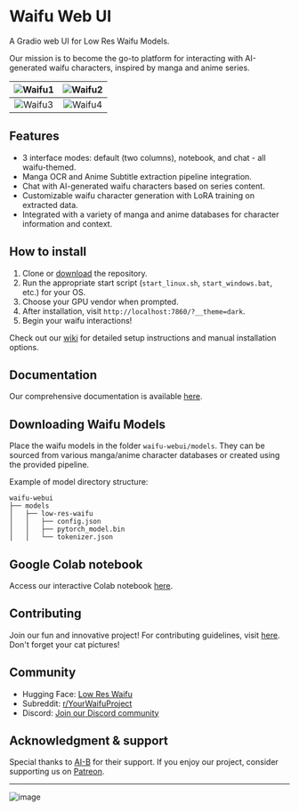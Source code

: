 # Waifu Web UI

A Gradio web UI for Low Res Waifu Models.

Our mission is to become the go-to platform for interacting with AI-generated waifu characters, inspired by manga and anime series.

|![Waifu1](https://github.com/SYSTEMS-OPERATOR/T.T.M.A.T.G.R.A.L.R.W.R.P/assets/155610697/c55d6403-3fde-4e4c-b0e2-9ac9af9b887a) | ![Waifu2](https://github.com/YourRepo/screenshots/raw/main/waifu_chat.png) |
|:---:|:---:|
|![Waifu3](https://github.com/YourRepo/screenshots/raw/main/waifu_default.png) | ![Waifu4](https://github.com/YourRepo/screenshots/raw/main/waifu_parameters.png) |

## Features

* 3 interface modes: default (two columns), notebook, and chat - all waifu-themed.
* Manga OCR and Anime Subtitle extraction pipeline integration.
* Chat with AI-generated waifu characters based on series content.
* Customizable waifu character generation with LoRA training on extracted data.
* Integrated with a variety of manga and anime databases for character information and context.

## How to install

1) Clone or [download](https://github.com/YourRepo/waifu-webui/archive/refs/heads/main.zip) the repository.
2) Run the appropriate start script (`start_linux.sh`, `start_windows.bat`, etc.) for your OS.
3) Choose your GPU vendor when prompted.
4) After installation, visit `http://localhost:7860/?__theme=dark`.
5) Begin your waifu interactions!

Check out our [wiki](https://github.com/YourRepo/waifu-webui/wiki) for detailed setup instructions and manual installation options.

## Documentation

Our comprehensive documentation is available [here](https://github.com/YourRepo/waifu-webui/wiki).

## Downloading Waifu Models

Place the waifu models in the folder `waifu-webui/models`. They can be sourced from various manga/anime character databases or created using the provided pipeline.

Example of model directory structure:

```
waifu-webui
├── models
│   ├── low-res-waifu
│   │   ├── config.json
│   │   ├── pytorch_model.bin
│   │   └── tokenizer.json
```

## Google Colab notebook

Access our interactive Colab notebook [here](https://colab.research.google.com/github/YourRepo/waifu-webui/blob/main/Colab-WaifuGen-GPU.ipynb).

## Contributing

Join our fun and innovative project! For contributing guidelines, visit [here](https://github.com/SYSTEMS-OPERATOR/T.T.M.A.T.G.R.A.L.R.W.R.P/issues/3). Don't forget your cat pictures!

## Community

* Hugging Face: [Low Res Waifu](link)
* Subreddit: [r/YourWaifuProject](https://www.reddit.com/r/YourWaifuProject/)
* Discord: [Join our Discord community](https://discord.gg/YourLinkHere)

## Acknowledgment & support

Special thanks to [AI-B](https://ai-b.one/) for their support. If you enjoy our project, consider supporting us on [Patreon](https://www.patreon.com/YourProject).

---


![image](https://github.com/SYSTEMS-OPERATOR/T.T.M.A.T.G.R.A.L.R.W.R.P/assets/155610697/ed2c5c3e-b1da-4bf2-95cc-3b47a7e2649b)
